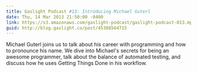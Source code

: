 ```yaml
---
title: Gaslight Podcast #13: Introducing Michael Guterl
date: Thu, 14 Mar 2013 21:50:00 -0400
link: https://s3.amazonaws.com/gaslight-podcast/gaslight-podcast-013.mp3
guid: http://blog.gaslight.co/post/45388564715
---
```


Michael Guterl joins us to talk about his career with programming and how to
pronounce his name. We dive into Michael's secrets for being an awesome
programmer, talk about the balance of automated testing, and discuss how he uses
Getting Things Done in his workflow.
